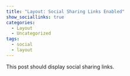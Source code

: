```yaml
---
title: "Layout: Social Sharing Links Enabled"
show_sociallinks: true
categories:
  - Layout
  - Uncategorized
tags:
  - social
  - layout
---
```


This post should display social sharing links.